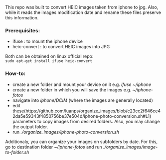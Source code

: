 This repo was built to convert HEIC images taken from iphone to jpg.
Also, while it reads the images modification date and rename these files
preserve this information.

<h3>Prerequisites:</h3>
<ul>
  <li> ifuse : to mount the iphone device
  <li> heic-convert : to convert HEIC images into JPG
</ul>

Both can be obtained on linux official repo:  
`sudo apt-get install ifuse heic-convert`

<h3>How-to:</h3>
<ul>
  <li> create a new folder  and mount your device on it  e.g. <em>ifuse ~/iphone</em>
  <li> create a new folder in which you will save the images e.g. <em>~/iphone-fotos</em>
  <li>  navigate into <em>iphone/DCIM</em> (where the images are generally located)
  <li>  edit these(https://github.com/luanps/organize_images/blob/c23cc2f646ce42da5e59343f4850756be37e504d/iphone-photo-conversion.sh#L1) parameters to copy images from desired folders. Also, you may change the output folder.
  <li>  run <em>./organize_images/iphone-photo-conversion.sh</em>
</ul>

Additionaly, you can organize your images on subfolders by date.
For this, go to destination folder <em>~/iphone-fotos</em> and run
<em>./organize_images/image-to-folder.sh</em>

